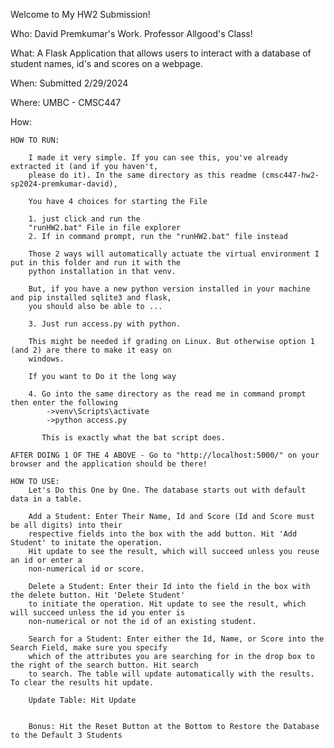 Welcome to My HW2 Submission!

Who: David Premkumar's Work. Professor Allgood's Class!

What: A Flask Application that allows users to interact with a database of student
names, id's and scores on a webpage.

When: Submitted 2/29/2024

Where: UMBC - CMSC447

How: 

    HOW TO RUN: 

        I made it very simple. If you can see this, you've already extracted it (and if you haven't,
        please do it). In the same directory as this readme (cmsc447-hw2-sp2024-premkumar-david),
        
        You have 4 choices for starting the File
        
        1. just click and run the
        "runHW2.bat" File in file explorer
        2. If in command prompt, run the "runHW2.bat" file instead
        
        Those 2 ways will automatically actuate the virtual environment I put in this folder and run it with the
        python installation in that venv.

        But, if you have a new python version installed in your machine and pip installed sqlite3 and flask,
        you should also be able to ...

        3. Just run access.py with python.

        This might be needed if grading on Linux. But otherwise option 1 (and 2) are there to make it easy on 
        windows.

        If you want to Do it the long way

        4. Go into the same directory as the read me in command prompt then enter the following
            ->venv\Scripts\activate
            ->python access.py

           This is exactly what the bat script does.

    AFTER DOING 1 OF THE 4 ABOVE - Go to "http://localhost:5000/" on your browser and the application should be there!

    HOW TO USE: 
        Let's Do this One by One. The database starts out with default data in a table.

        Add a Student: Enter Their Name, Id and Score (Id and Score must be all digits) into their
        respective fields into the box with the add button. Hit 'Add Student' to initate the operation.
        Hit update to see the result, which will succeed unless you reuse an id or enter a 
        non-numerical id or score.

        Delete a Student: Enter their Id into the field in the box with the delete button. Hit 'Delete Student'
        to initiate the operation. Hit update to see the result, which will succeed unless the id you enter is 
        non-numerical or not the id of an existing student.

        Search for a Student: Enter either the Id, Name, or Score into the Search Field, make sure you specify
        which of the attributes you are searching for in the drop box to the right of the search button. Hit search
        to search. The table will update automatically with the results. To clear the results hit update.

        Update Table: Hit Update


        Bonus: Hit the Reset Button at the Bottom to Restore the Database to the Default 3 Students


